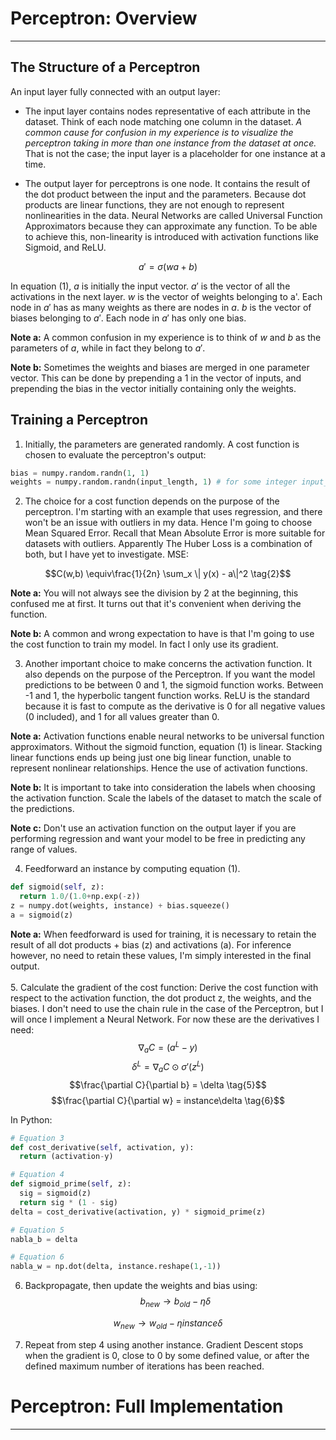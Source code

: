 ﻿

# Perceptron: Overview
***
## The Structure of a Perceptron
An input layer fully connected with an output layer: 

- The input layer contains nodes representative of each attribute in the dataset. Think of each node matching one column in the dataset. *A common cause for confusion in my experience is to visualize the perceptron taking in more than one instance from the dataset at once.* That is not the case; the input layer is a placeholder for one instance at a time.


- The output layer for perceptrons is one node. It contains the result of the dot product between the input and the parameters. Because dot products are linear functions, they are not enough to represent nonlinearities in the data. Neural Networks are called Universal Function Approximators because they can approximate any function. To be able to achieve this, non-linearity is introduced with activation functions like Sigmoid, and ReLU.

$$a' = \sigma(w a + b) \tag{1}$$

In equation (1), $a$ is initially the input vector. $a'$ is the vector of all the activations in the next layer. $w$ is the vector of weights belonging to a'. Each node in $a'$ has as many weights as there are nodes in $a$. $b$ is the vector of biases belonging to $a'$. Each node in $a'$ has only one bias. 

**Note a:** A common confusion in my experience is to think of $w$ and $b$ as the parameters of $a$, while in fact they belong to $a'$.

**Note b:** Sometimes the weights and biases are merged in one parameter vector. This can be done by prepending a 1 in the vector of inputs, and prepending the bias in the vector initially containing only the weights. 

## Training a Perceptron
1. Initially, the parameters are generated randomly. A cost function is chosen to evaluate the perceptron's output:
```python
bias = numpy.random.randn(1, 1)
weights = numpy.random.randn(input_length, 1) # for some integer input_length
```  
2. The choice for a cost function depends on the purpose of the perceptron. I'm starting with an example that uses regression, and there won't be an issue with outliers in my data. Hence I'm going to choose Mean Squared Error. Recall that Mean Absolute Error is more suitable for datasets with outliers. Apparently The Huber Loss is a combination of both, but I have yet to investigate. MSE: 

$$C(w,b) \equiv\frac{1}{2n} \sum_x \| y(x) - a\|^2 \tag{2}$$

**Note a:** You will not always see the division by 2 at the beginning, this confused me at first. It turns out that it's convenient when deriving the function. 

**Note b:** A common and wrong expectation to have is that I'm going to use the cost function to train my model. In fact I only use its gradient.
 
3. Another important choice to make concerns the activation function. It also depends on the purpose of the Perceptron. If you want the model predictions to be between 0 and 1, the sigmoid function works. Between -1 and 1, the hyperbolic tangent function works. ReLU is the standard because it is fast to compute as the derivative is 0 for all negative values (0 included), and 1 for all values greater than 0.

**Note a:** Activation functions enable neural networks to be universal function approximators. Without the sigmoid function, equation (1) is linear. Stacking linear functions ends up being just one big linear function, unable to represent nonlinear relationships. Hence the use of activation functions.

**Note b:** It is important to take into consideration the labels when choosing the activation function. Scale the labels of the dataset to match the scale of the predictions. 

**Note c:** Don't use an activation function on the output layer if you are performing regression and want your model to be free in predicting any range of values.

4. Feedforward an instance by computing equation (1).
```python
def sigmoid(self, z):
  return 1.0/(1.0+np.exp(-z))
z = numpy.dot(weights, instance) + bias.squeeze()
a = sigmoid(z)
``` 
**Note a:** When feedforward is used for training, it is necessary to retain the result of all dot products + bias (z) and activations (a). For inference however, no need to retain these values, I'm simply interested in the final output.
<br/><br/>
5. Calculate the gradient of the cost function: Derive the cost function with respect to the activation function, the dot product z, the weights, and the biases. I don't need to use the chain rule in the case of the Perceptron, but I will once I implement a Neural Network. For now these are the derivatives I need:
$$\nabla_a C = (a^L-y) \tag{3}$$
$$\delta^L = \nabla_a C \odot \sigma'(z^L) \tag{4}$$
$$\frac{\partial C}{\partial b} = \delta \tag{5}$$
$$\frac{\partial C}{\partial w} = instance\delta \tag{6}$$

In Python:
```python
# Equation 3
def cost_derivative(self, activation, y):
  return (activation-y)

# Equation 4
def sigmoid_prime(self, z):
  sig = sigmoid(z)
  return sig * (1 - sig)
delta = cost_derivative(activation, y) * sigmoid_prime(z)

# Equation 5
nabla_b = delta

# Equation 6
nabla_w = np.dot(delta, instance.reshape(1,-1))
```

6. Backpropagate, then update the weights and bias using:
$$b_{new} \rightarrow b_{old}-\eta \delta \tag{7}$$

$$w_{new} \rightarrow w_{old}-\eta instance \delta \tag{8}$$

7. Repeat from step 4 using another instance. Gradient Descent stops when the gradient is 0, close to 0 by some defined value, or after the defined maximum number of iterations has been reached.

# Perceptron: Full Implementation
***


```python

```

